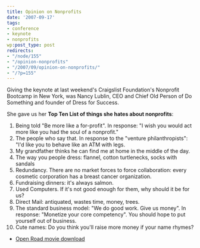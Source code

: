 ```yaml
---
title: Opinion on Nonprofits
date: '2007-09-17'
tags:
- conference
- keynote
- nonprofits
wp:post_type: post
redirects:
- "/node/155"
- "/opinion-nonprofits"
- "/2007/09/opinion-on-nonprofits/"
- "/?p=155"
---
```


Giving the keynote at last weekend's Craigslist Foundation's Nonprofit Bootcamp in New York, was Nancy Lublin, CEO and Chief Old Person of Do Something and founder of Dress for Success.

She gave us her **Top Ten List of things she hates about nonprofits**:

1. Being told "Be more like a for-profit". In response: "I wish you would act more like you had the soul of a nonprofit."
2. The people who say that. In response to the "venture philanthropists": "I'd like you to behave like an ATM with legs.
3. My grandfather thinks he can find me at home in the middle of the day.
4. The way you people dress: flannel, cotton turtlenecks, socks with sandals
5. Redundancy. There are no market forces to force collaboration: every cosmetic corporation has a breast cancer organization.
6. Fundraising dinners: it's always salmon.
7. Used Computers. If it's not good enough for them, why should it be for us?
8. Direct Mail: antiquated, wastes time, money, trees.
9. The standard business model: "We do good work. Give us money". In response: "Monetize your core competency". You should hope to put yourself out of business.
10. Cute names: Do you think you'll raise more money if your name rhymes?

- [Open Road movie download](http://www.websita.com/?open_road)

